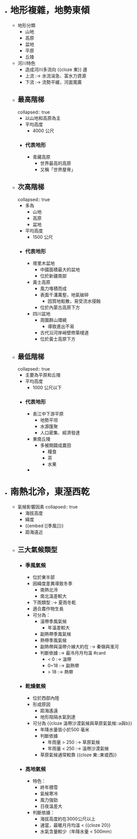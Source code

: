 - # 地形複雜，地勢東傾
	- 地形分類
		- 山地
		- 高原
		- 盆地
		- 平原
		- 丘陵
	- 河川特色
		- 造成河川多流向 {{cloze 東}} 邊
		- 上流 :-> 水流湍急、富水力資源
		- 下流 :-> 流勢平緩，河面寬廣
	- ## 最高階梯
	  collapsed:: true
		- 以山地和高原為主
		- 平均高度
			- 4000 公尺
		- ### 代表地形
			- 青藏高原
				- 世界最高的高原
				- 又稱「世界屋脊」
	- ## 次高階梯
	  collapsed:: true
		- 多為
			- 山地
			- 高原
			- 盆地
		- 平均高度
			- 1500 公尺
		- ### 代表地形
			- 塔里木盆地
				- 中國面積最大的盆地
				- 位於新疆南部
			- 黃士高原
				- 風力堆積而成
				- 表面千溝萬壑，地氣破碎
					- 因質地鬆散，易受流水侵蝕
				- 位於內蒙古高原下方
			- 四川盆地
				- 周圍群山環繞
					- 導致進出不易
				- 古代沿河岸峭壁修築棧道
				- 位於黃士高原下方
	- ## 最低階梯
	  collapsed:: true
		- 主要為平原和丘陵
		- 平均高度
			- 1000 公尺以下
		- ### 代表地形
			- 長江中下游平原
				- 地勢平坦
				- 水源匯聚
				- 人口密集、經濟發達
			- 東南丘陵
				- 多被開闢成農田
					- 糧食
					- 茶
					- 水果
			-
- # 南熱北泠，東溼西乾
	- 氣候影響因素
	  collapsed:: true
		- 海拔高度
		- 緯度
		- {{embed [[季風]]}}
		- 距海遠近
	- ## 三大氣候類型
		- ### 季風氣候
			- 位於東半部
			- 因緯度差異導致冬季
				- 南熱北泠
				- 南北溫差較大
			- 下雨類型 :-> 夏雨冬乾
			- 適合農作物生長
			- 可分為：
				- 溫帶季風氣候
					- 年溫差較大
				- 副熱帶季風氣候
				- 熱帶季風氣候
				- 副熱帶與溫帶介線大約在 :-> 秦嶺與淮河
				- 判斷依據 :-> 最冷月月均溫 #card
					- < 0 :-> 溫帶
					- 0~18 :-> 副熱帶
					- \> 18 :-> 熱帶
		- ### 乾燥氣候
			- 位於西部內陸
			- 形成原因
				- 距海遙遠
				- 地形阻隔水氣到達
			- 可分為 {{cloze 溫帶沙漠氣候與草原氣氣候::a與b}}
				- 年降水量皆小於500 毫米
				- 判斷依據
					- 年雨量 > 250 :-> 草原氣候
					- 年雨量 < 250 :-> 溫帶沙漠氣候
				- 草原氣候通常較靠 {{cloze 東::東或西}}
		- ### 高地氣候
			- 特色：
				- 終年積雪
				- 氣候寒冷
				- 風力強勁
				- 日夜溫差大
			- 判斷依據：
				- 海拔高度約在3000公尺以上
				- 通當，最暖月月均溫 < {{cloze 20}}
				- 水氣含量較少（年降水量 < 500mm）
